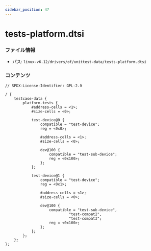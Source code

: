 ```yaml
---
sidebar_position: 47
---
```

# tests-platform.dtsi

### ファイル情報

- パス: `linux-v6.12/drivers/of/unittest-data/tests-platform.dtsi`

### コンテンツ

```dtsi
// SPDX-License-Identifier: GPL-2.0

/ {
	testcase-data {
		platform-tests {
			#address-cells = <1>;
			#size-cells = <0>;

			test-device@0 {
				compatible = "test-device";
				reg = <0x0>;

				#address-cells = <1>;
				#size-cells = <0>;

				dev@100 {
					compatible = "test-sub-device";
					reg = <0x100>;
				};
			};

			test-device@1 {
				compatible = "test-device";
				reg = <0x1>;

				#address-cells = <1>;
				#size-cells = <0>;

				dev@100 {
					compatible = "test-sub-device",
						     "test-compat2",
						     "test-compat3";
					reg = <0x100>;
				};
			};
		};
	};
};

```
